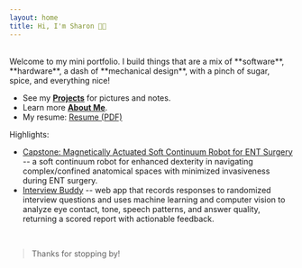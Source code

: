 ```yaml
---
layout: home
title: Hi, I'm Sharon 👋🦈
---
```

<br>
Welcome to my mini portfolio. I build things that are a mix of **software**, **hardware**, a dash of **mechanical design**, with a pinch of sugar, spice, and everything nice!

- See my **[Projects](/projects)** for pictures and notes.
- Learn more **[About Me](/about)**.
- My resume: [Resume (PDF)](/assets/files/Sharon_Cai_Resume.pdf)

Highlights:
- [Capstone: Magnetically Actuated Soft Continuum Robot for ENT Surgery](/projects/#capstone) -- a soft continuum robot for enhanced dexterity in navigating complex/confined anatomical spaces with minimized invasiveness during ENT surgery.
- [Interview Buddy](/projects/#interview-buddy) -- web app that records responses to randomized interview questions and uses machine learning and computer vision to analyze eye contact, tone, speech patterns, and answer quality, returning a scored report with actionable feedback.
<!-- linked to anchors on project page -->

<br>

> Thanks for stopping by!
